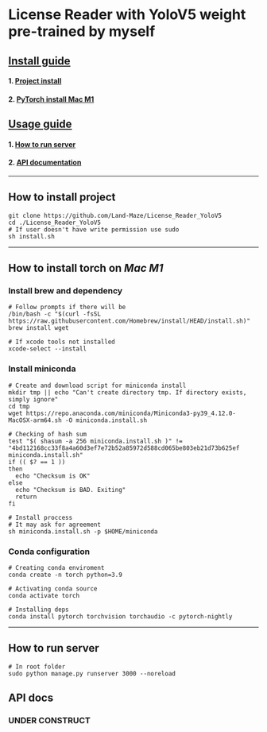 # License Reader with YoloV5 weight pre-trained by myself

## [Install guide](#install_guide)
#### 1. [Project install](#project_install)
#### 2. [PyTorch install Mac M1](#torch_mac_install)

## [Usage guide]()
#### 1. [How to run server](#django_run)
#### 2. [API documentation](#api_docs)

---

<a name="install_guide"></a>

<a name="project_install"><h2>How to install project</h2></a>

```shell
git clone https://github.com/Land-Maze/License_Reader_YoloV5
cd ./License_Reader_YoloV5
# If user doesn't have write permission use sudo
sh install.sh
```

---

<a name="torch_mac_install"><h2>How to install **torch** on *Mac M1*</h2></a>

### Install brew and dependency

```shell
# Follow prompts if there will be
/bin/bash -c "$(curl -fsSL https://raw.githubusercontent.com/Homebrew/install/HEAD/install.sh)"
brew install wget

# If xcode tools not installed
xcode-select --install
```

### Install miniconda

```shell
# Create and download script for miniconda install
mkdir tmp || echo "Can't create directory tmp. If directory exists, simply ignore"
cd tmp
wget https://repo.anaconda.com/miniconda/Miniconda3-py39_4.12.0-MacOSX-arm64.sh -O miniconda.install.sh

# Checking of hash sum
test "$( shasum -a 256 miniconda.install.sh )" != "4bd112168cc33f8a4a60d3ef7e72b52a85972d588cd065be803eb21d73b625ef  miniconda.install.sh"
if (( $? == 1 ))
then
  echo "Checksum is OK"
else
  echo "Checksum is BAD. Exiting"
  return
fi

# Install proccess
# It may ask for agreement
sh miniconda.install.sh -p $HOME/miniconda
```

### Conda configuration

```shell
# Creating conda enviroment
conda create -n torch python=3.9

# Activating conda source
conda activate torch

# Installing deps
conda install pytorch torchvision torchaudio -c pytorch-nightly
```

---

<a name="django_run"><h2>How to run server</h2></a>

```shell
# In root folder
sudo python manage.py runserver 3000 --noreload
```

<a name="api_docs"><h2>API docs</h2></a>

### **UNDER CONSTRUCT**